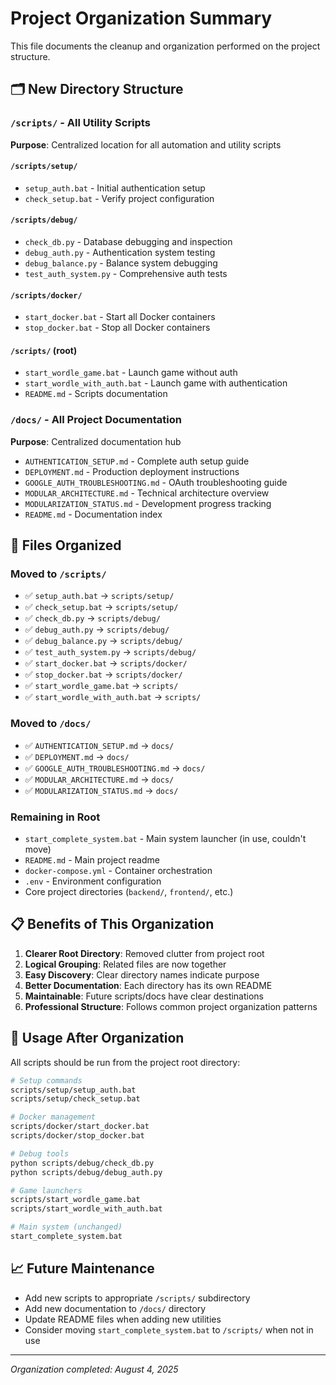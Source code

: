 # Project Organization Summary

This file documents the cleanup and organization performed on the project structure.

## 🗂️ New Directory Structure

### `/scripts/` - All Utility Scripts
**Purpose**: Centralized location for all automation and utility scripts

#### `/scripts/setup/`
- `setup_auth.bat` - Initial authentication setup
- `check_setup.bat` - Verify project configuration

#### `/scripts/debug/`  
- `check_db.py` - Database debugging and inspection
- `debug_auth.py` - Authentication system testing
- `debug_balance.py` - Balance system debugging
- `test_auth_system.py` - Comprehensive auth tests

#### `/scripts/docker/`
- `start_docker.bat` - Start all Docker containers
- `stop_docker.bat` - Stop all Docker containers

#### `/scripts/` (root)
- `start_wordle_game.bat` - Launch game without auth
- `start_wordle_with_auth.bat` - Launch game with authentication
- `README.md` - Scripts documentation

### `/docs/` - All Project Documentation
**Purpose**: Centralized documentation hub

- `AUTHENTICATION_SETUP.md` - Complete auth setup guide
- `DEPLOYMENT.md` - Production deployment instructions
- `GOOGLE_AUTH_TROUBLESHOOTING.md` - OAuth troubleshooting guide
- `MODULAR_ARCHITECTURE.md` - Technical architecture overview
- `MODULARIZATION_STATUS.md` - Development progress tracking
- `README.md` - Documentation index

## 🧹 Files Organized

### Moved to `/scripts/`
- ✅ `setup_auth.bat` → `scripts/setup/`
- ✅ `check_setup.bat` → `scripts/setup/`
- ✅ `check_db.py` → `scripts/debug/`
- ✅ `debug_auth.py` → `scripts/debug/`
- ✅ `debug_balance.py` → `scripts/debug/`
- ✅ `test_auth_system.py` → `scripts/debug/`
- ✅ `start_docker.bat` → `scripts/docker/`
- ✅ `stop_docker.bat` → `scripts/docker/`
- ✅ `start_wordle_game.bat` → `scripts/`
- ✅ `start_wordle_with_auth.bat` → `scripts/`

### Moved to `/docs/`
- ✅ `AUTHENTICATION_SETUP.md` → `docs/`
- ✅ `DEPLOYMENT.md` → `docs/`
- ✅ `GOOGLE_AUTH_TROUBLESHOOTING.md` → `docs/`
- ✅ `MODULAR_ARCHITECTURE.md` → `docs/`
- ✅ `MODULARIZATION_STATUS.md` → `docs/`

### Remaining in Root
- `start_complete_system.bat` - Main system launcher (in use, couldn't move)
- `README.md` - Main project readme
- `docker-compose.yml` - Container orchestration
- `.env` - Environment configuration
- Core project directories (`backend/`, `frontend/`, etc.)

## 📋 Benefits of This Organization

1. **Clearer Root Directory**: Removed clutter from project root
2. **Logical Grouping**: Related files are now together
3. **Easy Discovery**: Clear directory names indicate purpose
4. **Better Documentation**: Each directory has its own README
5. **Maintainable**: Future scripts/docs have clear destinations
6. **Professional Structure**: Follows common project organization patterns

## 🔧 Usage After Organization

All scripts should be run from the project root directory:

```bash
# Setup commands
scripts/setup/setup_auth.bat
scripts/setup/check_setup.bat

# Docker management
scripts/docker/start_docker.bat
scripts/docker/stop_docker.bat

# Debug tools
python scripts/debug/check_db.py
python scripts/debug/debug_auth.py

# Game launchers  
scripts/start_wordle_game.bat
scripts/start_wordle_with_auth.bat

# Main system (unchanged)
start_complete_system.bat
```

## 📈 Future Maintenance

- Add new scripts to appropriate `/scripts/` subdirectory
- Add new documentation to `/docs/` directory
- Update README files when adding new utilities
- Consider moving `start_complete_system.bat` to `/scripts/` when not in use

---
*Organization completed: August 4, 2025*
